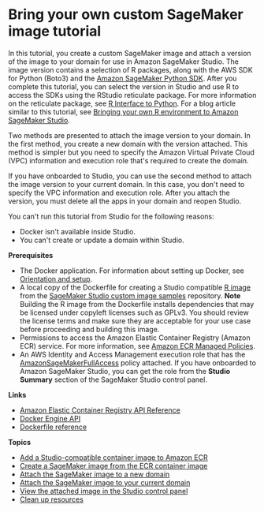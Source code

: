 # Bring your own custom SageMaker image tutorial<a name="studio-byoi-create-sdk"></a>

In this tutorial, you create a custom SageMaker image and attach a version of the image to your domain for use in Amazon SageMaker Studio\. The image version contains a selection of R packages, along with the AWS SDK for Python \(Boto3\) and the [Amazon SageMaker Python SDK](https://sagemaker.readthedocs.io)\. After you complete this tutorial, you can select the version in Studio and use R to access the SDKs using the RStudio reticulate package\. For more information on the reticulate package, see [R Interface to Python](https://github.com/rstudio/reticulate)\. For a blog article similar to this tutorial, see [Bringing your own R environment to Amazon SageMaker Studio](http://aws.amazon.com/blogs/machine-learning/bringing-your-own-r-environment-to-amazon-sagemaker-studio/)\.

Two methods are presented to attach the image version to your domain\. In the first method, you create a new domain with the version attached\. This method is simpler but you need to specify the Amazon Virtual Private Cloud \(VPC\) information and execution role that's required to create the domain\.

If you have onboarded to Studio, you can use the second method to attach the image version to your current domain\. In this case, you don't need to specify the VPC information and execution role\. After you attach the version, you must delete all the apps in your domain and reopen Studio\.

You can't run this tutorial from Studio for the following reasons:
+ Docker isn't available inside Studio\.
+ You can't create or update a domain within Studio\.

**Prerequisites**
+ The Docker application\. For information about setting up Docker, see [Orientation and setup](https://docs.docker.com/get-started/)\.
+ A local copy of the Dockerfile for creating a Studio compatible [R image](https://github.com/aws-samples/sagemaker-studio-custom-image-samples/tree/main/examples/r-image) from the [SageMaker Studio custom image samples](https://github.com/aws-samples/sagemaker-studio-custom-image-samples/) repository\.
**Note**  
Building the R image from the Dockerfile installs dependencies that may be licensed under copyleft licenses such as GPLv3\. You should review the license terms and make sure they are acceptable for your use case before proceeding and building this image\.
+ Permissions to access the Amazon Elastic Container Registry \(Amazon ECR\) service\. For more information, see [Amazon ECR Managed Policies](https://docs.aws.amazon.com/AmazonECR/latest/userguide/ecr_managed_policies.html)\.
+ An AWS Identity and Access Management execution role that has the [AmazonSageMakerFullAccess](https://console.aws.amazon.com/iam/home?#/policies/arn:aws:iam::aws:policy/AmazonSageMakerFullAccess) policy attached\. If you have onboarded to Amazon SageMaker Studio, you can get the role from the **Studio Summary** section of the SageMaker Studio control panel\.

**Links**
+ [Amazon Elastic Container Registry API Reference](https://docs.aws.amazon.com/AmazonECR/latest/APIReference/)
+ [Docker Engine API](https://docs.docker.com/engine/api/v1.40/)
+ [Dockerfile reference](https://docs.docker.com/engine/reference/builder/)

**Topics**
+ [Add a Studio\-compatible container image to Amazon ECR](studio-byoi-sdk-add-container-image.md)
+ [Create a SageMaker image from the ECR container image](studio-byoi-sdk-create-image.md)
+ [Attach the SageMaker image to a new domain](studio-byoi-sdk-attach-new-domain.md)
+ [Attach the SageMaker image to your current domain](studio-byoi-sdk-attach-current-domain.md)
+ [View the attached image in the Studio control panel](studio-byoi-sdk-view.md)
+ [Clean up resources](studio-byoi-sdk-cleanup.md)